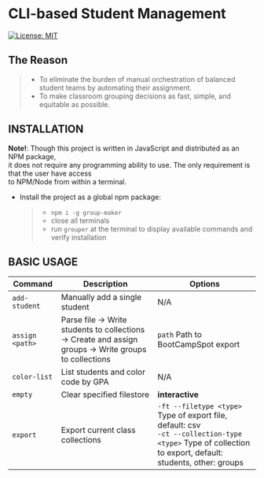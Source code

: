 # CLI-based Student Management

[![License: MIT](https://img.shields.io/badge/License-MIT-yellow.svg)](https://opensource.org/licenses/MIT)

## The Reason

> - To eliminate the burden of manual orchestration of balanced student teams
>   by automating their assignment.
> - To make classroom grouping decisions
>   as fast, simple, and equitable as possible.

## INSTALLATION

**Note!**: Though this project is written in JavaScript and distributed as an NPM package,  
it does not require any programming ability to use. The only requirement is that the user have access  
to NPM/Node from within a terminal.

- Install the project as a global npm package:
  > - `npm i -g group-maker`
  > - close all terminals
  > - run `grouper` at the terminal to display available commands and verify installation

## BASIC USAGE

| Command         | Description                                                                                            | Options                                                                                                                                                      |
| --------------- | ------------------------------------------------------------------------------------------------------ | ------------------------------------------------------------------------------------------------------------------------------------------------------------ |
| `add-student`   | Manually add a single student                                                                          | N/A                                                                                                                                                          |
| `assign <path>` | Parse file -> Write students to collections -> Create and assign groups -> Write groups to collections | `path` Path to BootCampSpot export                                                                                                                           |
| `color-list`    | List students and color code by GPA                                                                    | N/A                                                                                                                                                          |
| `empty`         | Clear specified filestore                                                                              | **interactive**                                                                                                                                              |
| `export`        | Export current class collections                                                                       | `-ft --filetype <type>` Type of export file, default: csv <br> `-ct --collection-type <type>` Type of collection to export, default: students, other: groups |

